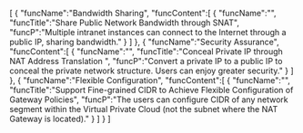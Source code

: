 [
	{
		"funcName":"Bandwidth Sharing",
		"funcContent":[
			{
				"funcName":"",
				"funcTitle":"Share Public Network Bandwidth through SNAT",
				"funcP":"Multiple intranet instances can connect to the Internet through a public IP, sharing bandwidth."
			}
		]
	},
	{
		"funcName":"Security Assurance",
		"funcContent":[
			{
				"funcName":"",
				"funcTitle":"Conceal Private IP through NAT Address Translation ",
				"funcP":"Convert a private IP to a public IP to conceal the private network structure. Users can enjoy greater security."
			}
		]
	},
	{
		"funcName":"Flexible Configuration",
		"funcContent":[
			{
				"funcName":"",
				"funcTitle":"Support Fine-grained CIDR to Achieve Flexible Configuration of Gateway Policies",
				"funcP":"The users can configure CIDR of any network segment within the Virtual Private Cloud (not the subnet where the NAT Gateway is located)."
			}
		]
	}
]